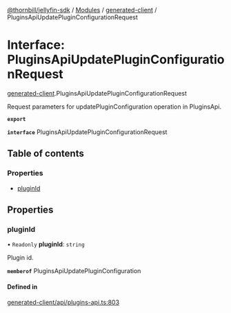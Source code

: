[@thornbill/jellyfin-sdk](../README.md) / [Modules](../modules.md) / [generated-client](../modules/generated_client.md) / PluginsApiUpdatePluginConfigurationRequest

# Interface: PluginsApiUpdatePluginConfigurationRequest

[generated-client](../modules/generated_client.md).PluginsApiUpdatePluginConfigurationRequest

Request parameters for updatePluginConfiguration operation in PluginsApi.

**`export`**

**`interface`** PluginsApiUpdatePluginConfigurationRequest

## Table of contents

### Properties

- [pluginId](generated_client.PluginsApiUpdatePluginConfigurationRequest.md#pluginid)

## Properties

### pluginId

• `Readonly` **pluginId**: `string`

Plugin id.

**`memberof`** PluginsApiUpdatePluginConfiguration

#### Defined in

[generated-client/api/plugins-api.ts:803](https://github.com/thornbill/jellyfin-sdk-typescript/blob/1142a3e/src/generated-client/api/plugins-api.ts#L803)
